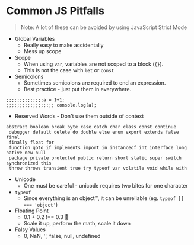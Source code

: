 # Common JS Pitfalls

> Note: A lot of these can be avoided by using JavaScript Strict Mode

* Global Variables
  * Really easy to make accidentally
  * Mess up scope
* Scope
  * When using `var`, variables are not scoped to a block (`{}`).
  * This is not the case with `let` or `const`
* Semicolons
  * Sometimes semicolons are required to end an expression. 
  * Best practice - just put them in everywhere.

```
;;;;;;;;;;;;;;a = 1+1;
;;;;;;;;;;;;;;;;;; console.log(a);
```
* Reserved Words - Don't use them outside of context

```
abstract boolean break byte case catch char class const continue
 debugger default delete do double else enum export extends false final
 finally float for
 function goto if implements import in instanceof int interface long native new null
 package private protected public return short static super switch synchronized this
 throw throws transient true try typeof var volatile void while with
```

* Unicode
  * One must be careful - unicode requires two bites for one character
* `typeof`
  * Since everything is an object™, it can be unreliable (eg. `typeof [] === 'object'`)
* Floating Point
  * 0.1 + 0.2 !== 0.3 🤷‍
  * Scale it up, perform the math, scale it down
* Falsy Values
  * 0, NaN, '', false, null, undefined